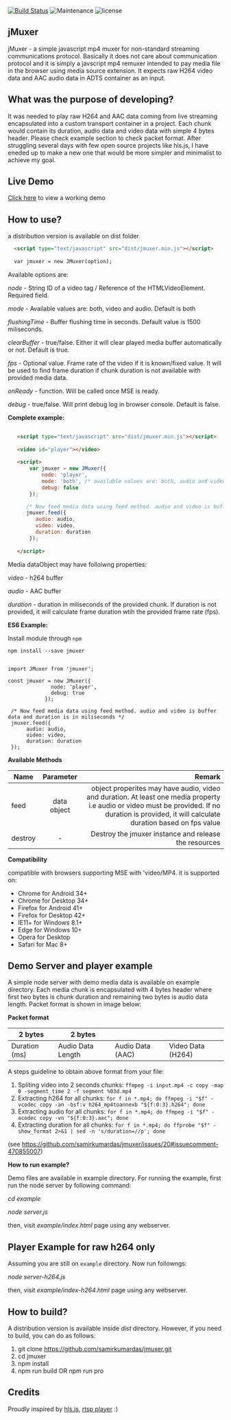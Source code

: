 [![Build Status](https://travis-ci.org/samirkumardas/jmuxer.svg?branch=master)](https://travis-ci.org/samirkumardas/jmuxer)
![Maintenance](https://img.shields.io/maintenance/yes/2020.svg)
![license](https://img.shields.io/github/license/mashape/apistatus.svg)

jMuxer
-------
jMuxer - a simple javascript mp4 muxer for non-standard streaming communications protocol. Basically it does not care about communication protocol and it is simply a javscript mp4 remuxer intended to pay media file in the browser using media source extension. It expects raw H264 video data and AAC audio data in ADTS container as an input.

What was the purpose of developing?
-------
It was needed to play raw H264 and AAC data coming from live streaming encapsulated into a custom transport container in a project. Each chunk would contain its duration, audio data and video data with simple 4 bytes header. Please check example section to check packet format. After struggling several days with few open source projects like hls.js, I have eneded up to make a new one that would be more simpler and minimalist to achieve my goal.

Live Demo
-------
[Click here](https://samirkumardas.github.io/jmuxer/) to view a working demo

How to use?
-------
   a distribution version is available on dist folder.
   
```html
  <script type="text/javascript" src="dist/jmuxer.min.js"></script>
  
  var jmuxer = new JMuxer(option);
```

Available options are:

*node* - String ID of a video tag / Reference of the HTMLVideoElement. Required field.   

*mode* - Available values are: both, video and audio. Default is both

*flushingTime* - Buffer flushing time in seconds. Default value is 1500 miliseconds.

*clearBuffer* - true/false. Either it will clear played media buffer automatically or not. Default is true. 

*fps* - Optional value. Frame rate of the video if it is known/fixed value. It will be used to find frame duration if chunk duration is not available with provided media data. 

*onReady* - function. Will be called once MSE is ready.

*debug* - true/false. Will print debug log in browser console. Default is false.

**Complete example:**

```html
   
   <script type="text/javascript" src="dist/jmuxer.min.js"></script>
   
   <video id="player"></video>
   
   <script>
       var jmuxer = new JMuxer({
           node: 'player',
           mode: 'both', /* available values are: both, audio and video */
           debug: false
       });

      /* Now feed media data using feed method. audio and video is buffer data and duration is in miliseconds */
      jmuxer.feed({
         audio: audio,
         video: video,
         duration: duration
       });
   
   </script>

```
Media dataObject may have folloiwng properties:

*video* - h264 buffer 

*audio* - AAC buffer

*duration* - duration in miliseconds of the provided chunk. If duration is not provided, it will calculate frame duration wtih the provided frame rate (fps).

**ES6 Example:**

Install module through `npm`

    npm install --save jmuxer

```

import JMuxer from 'jmuxer';

const jmuxer = new JMuxer({
              node: 'player',
              debug: true
            });
            
 /* Now feed media data using feed method. audio and video is buffer data and duration is in miliseconds */
 jmuxer.feed({
      audio: audio,
      video: video,
      duration: duration
 });

```

**Available Methods**

| Name        | Parameter           | Remark  |
| ------------- |:-------------:| -----:|
| feed      |  data object      |  object properites may have audio, video and duration. At least one media property i.e audio or video must be provided. If no duration is provided, it will calculate duration based on fps value |
| destroy | -      |    Destroy the jmuxer instance and release the resources |
  
 **Compatibility**
 
 compatible with browsers supporting MSE with 'video/MP4. it is supported on:

 * Chrome for Android 34+
 * Chrome for Desktop 34+
 * Firefox for Android 41+
 * Firefox for Desktop 42+
 * IE11+ for Windows 8.1+
 * Edge for Windows 10+
 * Opera for Desktop
 * Safari for Mac 8+

Demo Server and player example
-----------
A simple node server with demo media data is available on example directory. Each media chunk is encapsulated with 4 bytes header where first two bytes is chunk duration and remaining two bytes is audio data length. Packet format is shown in image below:

**Packet format**

|   2 bytes   |     2 bytes     |                |                 |
|-------------|-----------------|----------------|-----------------|
|Duration (ms)|Audio Data Length|Audio Data (AAC)|Video Data (H264)|

A steps guideline to obtain above format from your file:
1. Spliting video into 2 seconds chunks: `ffmpeg -i input.mp4 -c copy -map 0 -segment_time 2 -f segment %03d.mp4`
1. Extracting h264 for all chunks: `for f in *.mp4; do ffmpeg -i "$f" -vcodec copy -an -bsf:v h264_mp4toannexb "${f:0:3}.h264"; done`
1. Extracting audio for all chunks: `for f in *.mp4; do ffmpeg -i "$f" -acodec copy -vn "${f:0:3}.aac"; done`
1. Extracting duration for all chunks: `for f in *.mp4; do ffprobe "$f" -show_format 2>&1 | sed -n 's/duration=//p'; done`

(see https://github.com/samirkumardas/jmuxer/issues/20#issuecomment-470855007)

**How to run example?**

Demo files are available in example directory. For running the example, first run the node server by following command:

*cd example*

*node server.js*

then, visit *example/index.html* page using any webserver.

Player Example for raw h264 only
-----------
Assuming you are still on `example` directory. Now run followngs:

*node server-h264.js*

then, visit *example/index-h264.html* page using any webserver.

How to build?
---------

A distribution version is available inside *dist* directory. However, if you need to build, you can do as follows:

 1. git clone https://github.com/samirkumardas/jmuxer.git
 2. cd jmuxer
 3. npm install
 4. npm run build OR npm run pro

Credits
-----------
Proudly inspired by [hls.js](https://github.com/video-dev/hls.js), [rtsp player](https://github.com/Streamedian/html5_rtsp_player) :) 
